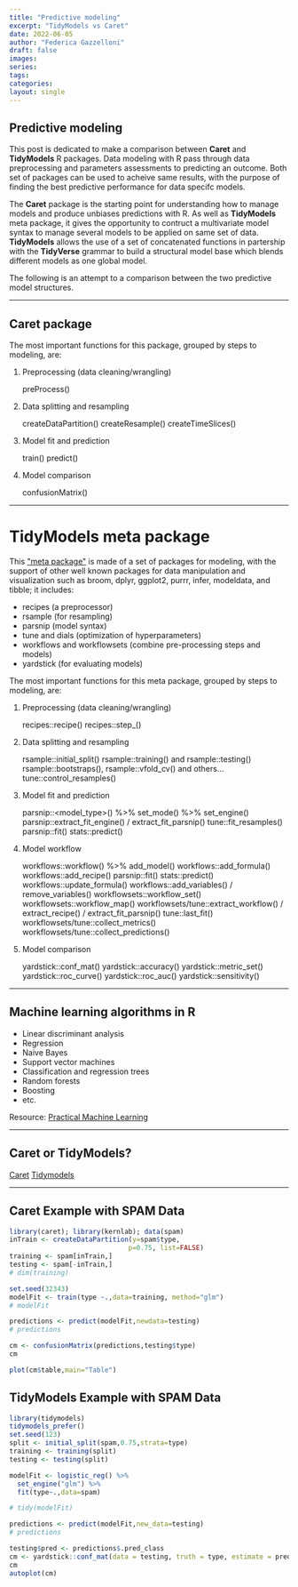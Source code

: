 ```yaml
---
title: "Predictive modeling"
excerpt: "TidyModels vs Caret"
date: 2022-06-05
author: "Federica Gazzelloni"
draft: false
images:
series:
tags:
categories: 
layout: single
---
```







## Predictive modeling

This post is dedicated to make a comparison between **Caret** and **TidyModels** R packages. Data modeling with R pass through data preprocessing and parameters assessments to predicting an outcome.
Both set of packages can be used to acheive same results, with the purpose of finding the best predictive performance for data specifc models.

The **Caret** package is the starting point for understanding how to manage models and produce unbiases predictions with R. As well as **TidyModels** meta package, it gives the opportunity to contruct a multivariate model syntax to manage several models to be applied on same set of data. **TidyModels** allows the use of a set of concatenated functions in partership with the **TidyVerse** grammar to build a structural model base which blends different models as one global model.


The following is an attempt to a comparison between the two predictive model structures.

---

## Caret package 

The most important functions for this package, grouped by steps to modeling, are:

1. Preprocessing (data cleaning/wrangling)
    
    preProcess()

2. Data splitting and resampling

    createDataPartition()
    createResample()
    createTimeSlices()
    
3. Model fit and prediction

    train()
    predict()

4. Model comparison

    confusionMatrix()

---

# TidyModels meta package

This ["meta package"](https://tidymodels.tidymodels.org/) is made of a set of packages for modeling, with the support of other well known packages for data manipulation and visualization such as broom, dplyr, ggplot2, purrr, infer, modeldata, and tibble; it includes:

- recipes (a preprocessor)
- rsample (for resampling)
- parsnip (model syntax)
- tune and dials (optimization of hyperparameters)
- workflows and workflowsets (combine pre-processing steps and models)
- yardstick (for evaluating models)


The most important functions for this meta package, grouped by steps to modeling, are:

1. Preprocessing (data cleaning/wrangling)
    
    recipes::recipe()
    recipes::step_<functions>()

2. Data splitting and resampling

    rsample::initial_split()
    rsample::training() and rsample::testing()
    rsample::bootstraps(), rsample::vfold_cv() and others...
    tune::control_resamples()
    
3. Model fit and prediction

    parsnip::<model_type>() %>% set_mode() %>% set_engine() 
    parsnip::extract_fit_engine() / extract_fit_parsnip()
    tune::fit_resamples()
    parsnip::fit()
    stats::predict()
    
4. Model workflow

    workflows::workflow() %>% add_model() 
    workflows::add_formula()
    workflows::add_recipe()
    parsnip::fit()
    stats::predict()
    workflows::update_formula()
    workflows::add_variables() / remove_variables()
    workflowsets::workflow_set()
    workflowsets::workflow_map()
    workflowsets/tune::extract_workflow() / extract_recipe() / extract_fit_parsnip()
    tune::last_fit()
    workflowsets/tune::collect_metrics() 
    workflowsets/tune::collect_predictions()
    
5. Model comparison

    yardstick::conf_mat() 
    yardstick::accuracy()
    yardstick::metric_set()
    yardstick::roc_curve()
    yardstick::roc_auc()
    yardstick::sensitivity()
    
---    

## Machine learning algorithms in R

* Linear discriminant analysis
* Regression
* Naive Bayes
* Support vector machines
* Classification and regression trees
* Random forests
* Boosting
* etc. 

Resource: [Practical Machine Learning](https://github.com/DataScienceSpecialization/courses/tree/master/08_PracticalMachineLearning)

---

## Caret or TidyModels?



[Caret](http://caret.r-forge.r-project.org/)
[Tidymodels](https://www.tidymodels.org/start/models/)

--- 

## Caret Example with SPAM Data 


```r
library(caret); library(kernlab); data(spam)
inTrain <- createDataPartition(y=spam$type,
                              p=0.75, list=FALSE)
training <- spam[inTrain,]
testing <- spam[-inTrain,]
# dim(training)

set.seed(32343)
modelFit <- train(type ~.,data=training, method="glm")
# modelFit

predictions <- predict(modelFit,newdata=testing)
# predictions

cm <- confusionMatrix(predictions,testing$type)
cm

plot(cm$table,main="Table")
```


## TidyModels Example with SPAM Data 


```r
library(tidymodels)
tidymodels_prefer()
set.seed(123)
split <- initial_split(spam,0.75,strata=type)
training <- training(split)
testing <- testing(split)

modelFit <- logistic_reg() %>% 
  set_engine("glm") %>%
  fit(type~.,data=spam)

# tidy(modelFit)

predictions <- predict(modelFit,new_data=testing)
# predictions

testing$pred <- predictions$.pred_class
cm <- yardstick::conf_mat(data = testing, truth = type, estimate = pred)
cm
autoplot(cm)
```


